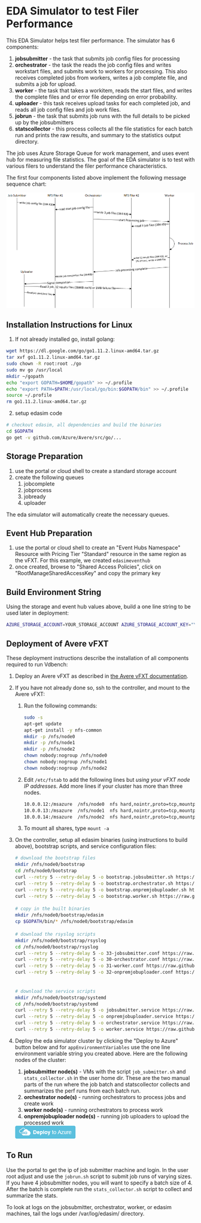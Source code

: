 # EDA Simulator to test Filer Performance

This EDA Simulator helps test filer performance.  The simulator has 6 components:
 1. **jobsubmitter** - the task that submits job config files for processing
 1. **orchestrator** - the task the reads the job config files and writes workstart files, and submits work to workers for processing.  This also receives completed jobs from workers, writes a job complete file, and submits a job for upload.
 1. **worker** - the task that takes a workitem, reads the start files, and writes the complete files and or error file depending on error probability. 
 1. **uploader** - this task receives upload tasks for each completed job, and reads all job config files and job work files.
1. **jobrun** - the task that submits job runs with the full details to be picked up by the jobsubmitters 
1. **statscollector** - this process collects all the file statistics for each batch run and prints the raw results, and summary to the statistics output directory.
 
The job uses Azure Storage Queue for work management, and uses event hub for measuring file statistics.  The goal of the EDA simulator is to test with various filers to understand the filer performance characteristics.

The first four components listed above implement the following message sequence chart:

![Message sequence chart for the job dispatch](../../../../docs/images/edasim/msc.png)

## Installation Instructions for Linux

 1. If not already installed go, install golang:

```bash
wget https://dl.google.com/go/go1.11.2.linux-amd64.tar.gz
tar xvf go1.11.2.linux-amd64.tar.gz
sudo chown -R root:root ./go
sudo mv go /usr/local
mkdir ~/gopath
echo "export GOPATH=$HOME/gopath" >> ~/.profile
echo "export PATH=$PATH:/usr/local/go/bin:$GOPATH/bin" >> ~/.profile
source ~/.profile
rm go1.11.2.linux-amd64.tar.gz
```

 2. setup edasim code
```bash
# checkout edasim, all dependencies and build the binaries
cd $GOPATH
go get -v github.com/Azure/Avere/src/go/...
```

## Storage Preparation

 1. use the portal or cloud shell to create a standard storage account
 1. create the following queues
     1. jobcomplete
     1. jobprocess
     1. jobready
     1. uploader

The eda simulator will automatically create the necessary queues.

## Event Hub Preparation

 1. use the portal or cloud shell to create an "Event Hubs Namespace" Resource with Pricing Tier "Standard" resource in the same region as the vFXT.  For this example, we created `edasimeventhub`
 1. once created, browse to "Shared Access Policies", click on "RootManageSharedAccessKey" and copy the primary key

## Build Environment String

Using the storage and event hub values above, build a one line string to be used later in deployment:

```bash
AZURE_STORAGE_ACCOUNT=YOUR_STORAGE_ACCOUNT AZURE_STORAGE_ACCOUNT_KEY="YOUR_STORAGE_ACCOUNT_KEY" AZURE_EVENTHUB_SENDERKEYNAME="RootManageSharedAccessKey" AZURE_EVENTHUB_SENDERKEY="PASTE_SENDER_KEY_HERE" AZURE_EVENTHUB_NAMESPACENAME="edasimeventhub"
```

## Deployment of Avere vFXT

These deployment instructions describe the installation of all components required to run Vdbench:

1. Deploy an Avere vFXT as described in [the Avere vFXT documentation](https://aka.ms/averedocs).

2. If you have not already done so, ssh to the controller, and mount to the Avere vFXT:

    1. Run the following commands:
        ```bash
        sudo -s
        apt-get update
        apt-get install -y nfs-common
        mkdir -p /nfs/node0
        mkdir -p /nfs/node1
        mkdir -p /nfs/node2
        chown nobody:nogroup /nfs/node0
        chown nobody:nogroup /nfs/node1
        chown nobody:nogroup /nfs/node2
        ```

    2. Edit `/etc/fstab` to add the following lines but *using your vFXT node IP addresses*. Add more lines if your cluster has more than three nodes.
        ```bash
        10.0.0.12:/msazure	/nfs/node0	nfs hard,nointr,proto=tcp,mountproto=tcp,retry=30 0 0
        10.0.0.13:/msazure	/nfs/node1	nfs hard,nointr,proto=tcp,mountproto=tcp,retry=30 0 0
        10.0.0.14:/msazure	/nfs/node2	nfs hard,nointr,proto=tcp,mountproto=tcp,retry=30 0 0
        ```

    3. To mount all shares, type `mount -a`

4. On the controller, setup all edasim binaries (using instructions to build above), bootstrap scripts, and service configuration files:
    ```bash
    # download the bootstrap files
    mkdir /nfs/node0/bootstrap
    cd /nfs/node0/bootstrap
    curl --retry 5 --retry-delay 5 -o bootstrap.jobsubmitter.sh https://raw.githubusercontent.com/Azure/Avere/master/src/go/cmd/edasim/deploymentartifacts/bootstrap/bootstrap.jobsubmitter.sh
    curl --retry 5 --retry-delay 5 -o bootstrap.orchestrator.sh https://raw.githubusercontent.com/Azure/Avere/master/src/go/cmd/edasim/deploymentartifacts/bootstrap/bootstrap.orchestrator.sh
    curl --retry 5 --retry-delay 5 -o bootstrap.onpremjobuploader.sh https://raw.githubusercontent.com/Azure/Avere/master/src/go/cmd/edasim/deploymentartifacts/bootstrap/bootstrap.onpremjobuploader.sh
    curl --retry 5 --retry-delay 5 -o bootstrap.worker.sh https://raw.githubusercontent.com/Azure/Avere/master/src/go/cmd/edasim/deploymentartifacts/bootstrap/bootstrap.worker.sh

    # copy in the built binaries
    mkdir /nfs/node0/bootstrap/edasim
    cp $GOPATH/bin/* /nfs/node0/bootstrap/edasim

    # download the rsyslog scripts
    mkdir /nfs/node0/bootstrap/rsyslog
    cd /nfs/node0/bootstrap/rsyslog
    curl --retry 5 --retry-delay 5 -o 33-jobsubmitter.conf https://raw.githubusercontent.com/Azure/Avere/master/src/go/cmd/edasim/deploymentartifacts/bootstrap/rsyslog/33-jobsubmitter.conf
    curl --retry 5 --retry-delay 5 -o 30-orchestrator.conf https://raw.githubusercontent.com/Azure/Avere/master/src/go/cmd/edasim/deploymentartifacts/bootstrap/rsyslog/30-orchestrator.conf
    curl --retry 5 --retry-delay 5 -o 31-worker.conf https://raw.githubusercontent.com/Azure/Avere/master/src/go/cmd/edasim/deploymentartifacts/bootstrap/rsyslog/31-worker.conf
    curl --retry 5 --retry-delay 5 -o 32-onpremjobuploader.conf https://raw.githubusercontent.com/Azure/Avere/master/src/go/cmd/edasim/deploymentartifacts/bootstrap/rsyslog/32-onpremjobuploader.conf
    

    # download the service scripts
    mkdir /nfs/node0/bootstrap/systemd
    cd /nfs/node0/bootstrap/systemd
    curl --retry 5 --retry-delay 5 -o jobsubmitter.service https://raw.githubusercontent.com/Azure/Avere/master/src/go/cmd/edasim/deploymentartifacts/bootstrap/systemd/jobsubmitter.service
    curl --retry 5 --retry-delay 5 -o onpremjobuploader.service https://raw.githubusercontent.com/Azure/Avere/master/src/go/cmd/edasim/deploymentartifacts/bootstrap/systemd/onpremjobuploader.service
    curl --retry 5 --retry-delay 5 -o orchestrator.service https://raw.githubusercontent.com/Azure/Avere/master/src/go/cmd/edasim/deploymentartifacts/bootstrap/systemd/orchestrator.service
    curl --retry 5 --retry-delay 5 -o worker.service https://raw.githubusercontent.com/Azure/Avere/master/src/go/cmd/edasim/deploymentartifacts/bootstrap/systemd/worker.service
    ```

6. Deploy the eda simulator cluster by clicking the "Deploy to Azure" button below and for `appEnvironmentVariables` use the one line environment variable string you created above.  Here are the following nodes of the cluster:
    1. **jobsubmitter node(s)** - VMs with the script `job_submitter.sh` and `stats_collector.sh` in the user home dir.  These are the two manual parts of the run where the job batch and statscollector collects and summarizes the perf runs from each batch run.
    1. **orchestrator node(s)** - running orchestrators to process jobs and create work
    1. **worker node(s)** - running orchestrators to process work
    1. **onpremjobuploader node(s)** - running job uploaders to upload the processed work

    <a href="https://portal.azure.com/#create/Microsoft.Template/uri/https%3A%2F%2Fraw.githubusercontent.com%2FAzure%2FAvere%2Fmaster%2Fsrc%2Fgo%2Fcmd%2Fedasim%2Fdeploymentartifacts%2Ftemplate%2Fazuredeploy.json" target="_blank">
    <img src="https://raw.githubusercontent.com/Azure/azure-quickstart-templates/master/1-CONTRIBUTION-GUIDE/images/deploytoazure.png"/>
    </a>

## To Run

Use the portal to get the ip of job submitter machine and login.  In the user root adjust and use the `jobrun.sh` script to submit job runs of varying sizes.  If you have 4 jobsubmitter nodes, you will want to specify a batch size of 4.  After the batch is complete run the `stats_collector.sh` script to collect and summarize the stats.

To look at logs on the jobsubmitter, orchestrator, worker, or edasim machines, tail the logs under /var/log/edasim/ directory.
